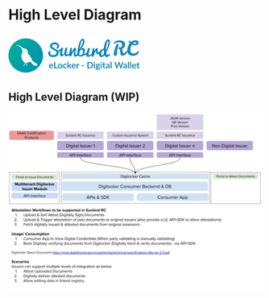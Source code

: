 # High Level Diagram

## ![](<../.gitbook/assets/image (5) (1) (2).png>)



## **High Level Diagram (WIP)**

![](../.gitbook/assets/digilocker-registry-and-credentialing-with-sunbird-rc.png)

